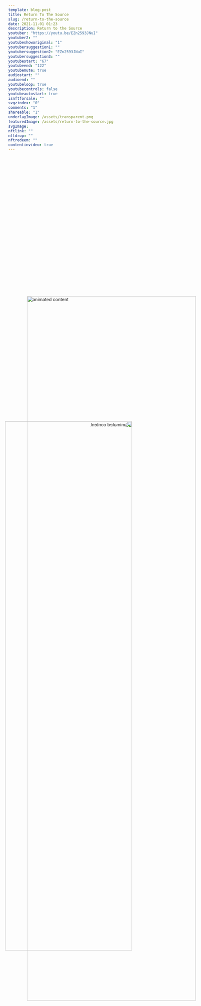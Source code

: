 ```yaml
---
template: blog-post
title: Return To The Source
slug: /return-to-the-source
date: 2021-11-01 01:23
description: Return to the Source
youtuber: "https://youtu.be/EZn2593JNuI"
youtuber2: ""
youtubeshoworiginal: "1"
youtubersuggestion1: ""
youtubersuggestion2: "EZn2593JNuI"
youtubersuggestion3: ""
youtubestart: "67"
youtubeend: "122"
youtubemute: true
audiostart: ""
audioend: ""
youtubeloop: true
youtubecontrols: false
youtubeautostart: true
isnftforsale: ""
svgzindex: "0"
comments: "1"
shareable: "1"
underlayImage: /assets/transparent.png
featuredImage: /assets/return-to-the-source.jpg
svgImage: 
nftlink: ""
nftdrop: ""
nftredeem: ""
contentinvideo: true
---
```





<div style="position:relative; top:0; z-index:0; border:px solid blue; height:100vh; width:100vw; overflow:hidden; display:flex; ">













</div>











<object style="width:100%; height:100vh; position:absolute; top:-10vh; right:0;" class="character" id="svg1" data="/assets/love-signal.svg" type="image/svg+xml" alt="animated content" title="animated content" ></object>





<img style="width:; height:75%; position:absolute; bottom:0; left:30vw;" class="character " src="/assets/kevin-flynn.png" alt="animated content" title="animated content" />


 

<img style="width:; height:65%; position:absolute; bottom:0; left:0; transform: scaleX(-1);" class="character evil" src="/assets/clu2.png" alt="animated content" title="animated content" />


<!-- XjuLZwlDxh8 -->
